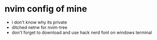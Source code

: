 # nvim config of mine


* i don't know why its private
* ditched netrw for nvim-tree
* don't forget to download and use hack nerd font on windows terminal


